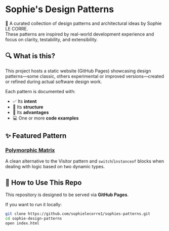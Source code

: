 # Sophie's Design Patterns

🧩 A curated collection of design patterns and architectural ideas by Sophie LE CORRE.  
These patterns are inspired by real-world development experience and focus on clarity, testability, and extensibility.

## 🔍 What is this?

This project hosts a static website (GitHub Pages) showcasing design patterns—some classic, others experimental or improved versions—created or refined during actual software design work.

Each pattern is documented with:
- ✅ Its **intent**
- 🔧 Its **structure**
- 🧠 Its **advantages**
- 💻 One or more **code examples**

## ✨ Featured Pattern

### [Polymorphic Matrix](https://sophielecorre1.github.io/sophies-patterns/polymorphic-matrix.html)

A clean alternative to the Visitor pattern and `switch`/`instanceof` blocks when dealing with logic based on two dynamic types.

## 🚀 How to Use This Repo

This repository is designed to be served via **GitHub Pages**.

If you want to run it locally:
```bash
git clone https://github.com/sophielecorre1/sophies-patterns.git
cd sophie-design-patterns
open index.html
